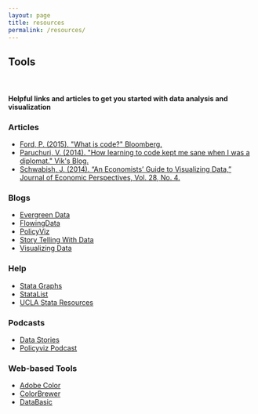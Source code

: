 ```yaml
---
layout: page
title: resources
permalink: /resources/
---
```


## Tools 
<br>


#### Helpful links and articles to get you started with data analysis and visualization   


### Articles
- <a href = "http://www.bloomberg.com/graphics/2015-paul-ford-what-is-code/" target="_blank">Ford, P. (2015). "What is code?" Bloomberg.</a> 
- <a href = "http://www.vikparuchuri.com/blog/how-learning-to-code-kept-me-sane/" target="_blank">Paruchuri, V. (2014). "How learning to code kept me sane when I was a diplomat." Vik's Blog.</a> 
- <a href = "http://www.aeaweb.org/articles.php?doi=10.1257/jep.28.1.209" target="_blank">Schwabish, J. (2014). “An Economists’ Guide to Visualizing Data,” Journal of Economic Perspectives, Vol. 28, No. 4.</a> 

### Blogs

- <a href = "http://stephanieevergreen.com/category/blog/" target="_blank">Evergreen Data</a> 
- <a href = "http://flowingdata.com/" target="_blank">FlowingData</a> 
- <a href = "http://policyviz.com/" target="_blank">PolicyViz</a> 
- <a href = "storytellingwithdata.com" target="_blank">Story Telling With Data</a> 
- <a href = "http://www.visualisingdata.com/" target="_blank">Visualizing Data</a> 


### Help

- <a href = "http://www.stata.com/support/faqs/graphics/gph/stata-graphs/" target="_blank">Stata Graphs</a> 
- <a href = "http://www.statalist.org/" target="_blank">StataList</a> 
- <a href = "http://www.ats.ucla.edu/stat/stata/" target="_blank">UCLA Stata Resources</a> 


### Podcasts

- <a href = "http://datastori.es/" target="_blank">Data Stories</a> 
- <a href = "https://itunes.apple.com/us/podcast/the-policyviz-podcast/id982966091?mt=2" target="_blank">Policyviz Podcast</a> 

### Web-based Tools

- <a href = "https://color.adobe.com/" target="_blank">Adobe Color</a> 
- <a href = "http://colorbrewer2.org/" target="_blank">ColorBrewer</a> 
- <a href = "https://www.databasic.io/en/" target="_blank">DataBasic</a> 

